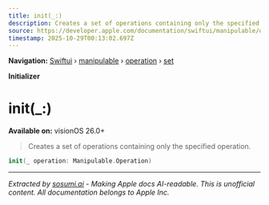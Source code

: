 ```yaml
---
title: init(_:)
description: Creates a set of operations containing only the specified operation.
source: https://developer.apple.com/documentation/swiftui/manipulable/operation/set/init(_:)
timestamp: 2025-10-29T00:13:02.697Z
---
```


**Navigation:** [Swiftui](/documentation/swiftui) › [manipulable](/documentation/swiftui/manipulable) › [operation](/documentation/swiftui/manipulable/operation) › [set](/documentation/swiftui/manipulable/operation/set)

**Initializer**

# init(_:)

**Available on:** visionOS 26.0+

> Creates a set of operations containing only the specified operation.

```swift
init(_ operation: Manipulable.Operation)
```

---

*Extracted by [sosumi.ai](https://sosumi.ai) - Making Apple docs AI-readable.*
*This is unofficial content. All documentation belongs to Apple Inc.*
